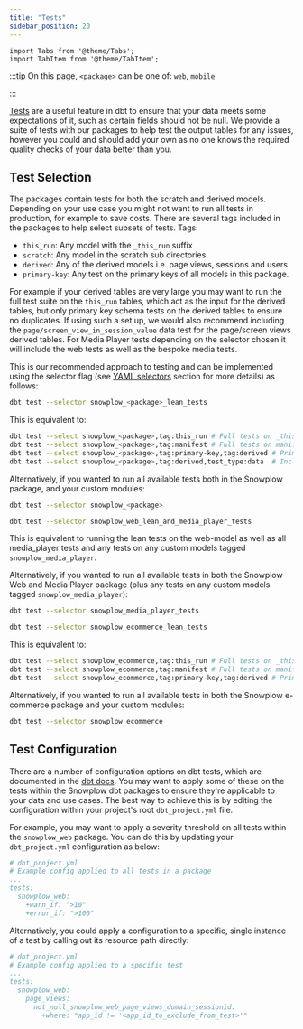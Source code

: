 ```yaml
---
title: "Tests"
sidebar_position: 20
---
```


```mdx-code-block
import Tabs from '@theme/Tabs';
import TabItem from '@theme/TabItem';
```

:::tip
On this page, `<package>` can be one of: `web`, `mobile`

:::

[Tests](https://docs.getdbt.com/docs/build/tests) are a useful feature in dbt to ensure that your data meets some expectations of it, such as certain fields should not be null. We provide a suite of tests with our packages to help test the output tables for any issues, however you could and should add your own as no one knows the required quality checks of your data better than you.

## Test Selection
The packages contain tests for both the scratch and derived models. Depending on your use case you might not want to run all tests in production, for example to save costs. There are several tags included in the packages to help select subsets of tests. Tags:

- `this_run`: Any model with the `_this_run` suffix
- `scratch`: Any model in the scratch sub directories.
- `derived`: Any of the derived models i.e. page views, sessions and users.
- `primary-key`: Any test on the primary keys of all models in this package.

For example if your derived tables are very large you may want to run the full test suite on the `this_run` tables, which act as the input for the derived tables, but only primary key schema tests on the derived tables to ensure no duplicates. If using such a set up, we would also recommend including the `page/screen_view_in_session_value` data test for the page/screen views derived tables. For Media Player tests depending on the selector chosen it will include the web tests as well as the bespoke media tests.

This is our recommended approach to testing and can be implemented using the selector flag (see [YAML selectors](/docs/modeling-your-data/modeling-your-data-with-dbt/dbt-operation/index.md#yaml-selectors) section for more details) as follows:

<Tabs groupId="dbt-packages" queryString>
<TabItem value="web+mobile" label="Snowplow Web/Mobile" default>

```bash
dbt test --selector snowplow_<package>_lean_tests
```

This is equivalent to:

```bash
dbt test --select snowplow_<package>,tag:this_run # Full tests on _this_run models
dbt test --select snowplow_<package>,tag:manifest # Full tests on manifest models
dbt test --select snowplow_<package>,tag:primary-key,tag:derived # Primary key tests only on derived tables.
dbt test --select snowplow_<package>,tag:derived,test_type:data  # Include the page/screen_view_in_session_value data test
```

Alternatively, if you wanted to run all available tests both in the Snowplow package, and your custom modules:

```bash
dbt test --selector snowplow_<package>
```

</TabItem>
<TabItem value="media" label="Snowplow Media Player">

```bash
dbt test --selector snowplow_web_lean_and_media_player_tests
```

This is equivalent to running the lean tests on the web-model as well as all media_player tests and any tests on any custom models tagged `snowplow_media_player`.

Alternatively, if you wanted to run all available tests in both the Snowplow Web and Media Player package (plus any tests on any custom models tagged `snowplow_media_player`):

```bash
dbt test --selector snowplow_media_player_tests
```

</TabItem>
<TabItem value="ecommerce" label="Snowplow E-commerce">

```bash
dbt test --selector snowplow_ecommerce_lean_tests
```

This is equivalent to:

```bash
dbt test --select snowplow_ecommerce,tag:this_run # Full tests on _this_run models
dbt test --select snowplow_ecommerce,tag:manifest # Full tests on manifest models
dbt test --select snowplow_ecommerce,tag:primary-key,tag:derived # Primary key tests only on derived tables.
```

Alternatively, if you wanted to run all available tests in both the Snowplow e-commerce package and your custom modules:

```bash
dbt test --selector snowplow_ecommerce
```

</TabItem>
</Tabs>

## Test Configuration
There are a number of configuration options on dbt tests, which are documented in the [dbt docs](https://docs.getdbt.com/reference/test-configs). You may want to apply some of these on the tests within the Snowplow dbt packages to ensure they're applicable to your data and use cases. The best way to achieve this is by editing the configuration within your project's root `dbt_project.yml` file.

For example, you may want to apply a severity threshold on all tests within the `snowplow_web` package. You can do this by updating your `dbt_project.yml` configuration as below:

```yml
# dbt_project.yml
# Example config applied to all tests in a package
...
tests:
  snowplow_web:
    +warn_if: ">10"
    +error_if: ">100"
```

Alternatively, you could apply a configuration to a specific, single instance of a test by calling out its resource path directly:

```yml
# dbt_project.yml
# Example config applied to a specific test
...
tests:
  snowplow_web:
    page_views:
      not_null_snowplow_web_page_views_domain_sessionid:
        +where: "app_id != '<app_id_to_exclude_from_test>'"
```
